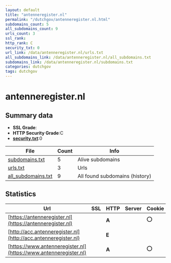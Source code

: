 ```yaml
---
layout: default
title: "antenneregister.nl"
permalink: "/dutchgov/antenneregister.nl.html"
subdomains_count: 5
all_subdomains_count: 9
urls_count: 3
ssl_rank: 
http_rank: C
security_txt: 0
url_link: /data/antenneregister.nl/urls.txt
all_subdomains_link: /data/antenneregister.nl/all_subdomains.txt
subdomains_link: /data/antenneregister.nl/subdomains.txt
categories: dutchgov
tags: dutchgov
---
```



# antenneregister.nl
## Summary data


 - **SSL Grade**:
 - **HTTP Security Grade**:C
 - **[security.txt](https://www.digitaleoverheid.nl/nieuws/standaard-security-txt-nu-verplicht-voor-overheid/)**:0


| File       | Count | Info |
|------------|-------|------|
|[subdomains.txt](/DutchGovScope/data/antenneregister.nl/subdomains.txt)|5|Alive subdomains|
|[urls.txt](/DutchGovScope/data/antenneregister.nl/urls.txt)|3|Urls|
|[all_subdomains.txt](/DutchGovScope/data/antenneregister.nl/all_subdomains.txt)|9|All found subdomains (history)|


## Statistics


| Url | SSL | HTTP | Server | Cookie | HSTS | CORS | CTO | CSP | XFO | XXP | RP |FP| Tech |Title |
|--------|-------|-------|------|------|------|------|------|------|------|------|------|------|------|------|
|[https://antenneregister.nl](https://antenneregister.nl)| | **A**||:o: |:white_check_mark: | | |:warning: | :white_check_mark: | :white_check_mark: | :white_check_mark: | |HSTS|Document Moved|
|[http://acc.antenneregister.nl](http://acc.antenneregister.nl)| | **E**|| | | | | | | | :white_check_mark: | |||
|[https://www.antenneregister.nl](https://www.antenneregister.nl)| | **A**||:o: |:white_check_mark: | | |:warning: | :white_check_mark: | :white_check_mark: | :white_check_mark: | |HSTS|Document Moved|

